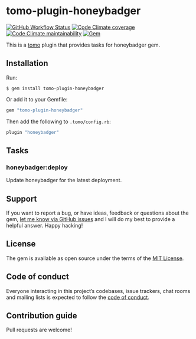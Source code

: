 # tomo-plugin-honeybadger

[![GitHub Workflow Status](https://img.shields.io/github/workflow/status/uxxman/tomo-plugin-honeybadger/CI)](https://github.com/uxxman/tomo-plugin-honeybadger/actions?query=workflow%3ACI)
[![Code Climate coverage](https://img.shields.io/codeclimate/coverage/uxxman/tomo-plugin-honeybadger)](https://codeclimate.com/github/uxxman/tomo-plugin-honeybadger)
[![Code Climate maintainability](https://img.shields.io/codeclimate/maintainability/uxxman/tomo-plugin-honeybadger)](https://codeclimate.com/github/uxxman/tomo-plugin-honeybadger)
[![Gem](https://img.shields.io/gem/v/tomo-plugin-honeybadger)](https://rubygems.org/gems/tomo-plugin-honeybadger)

This is a [tomo](https://github.com/mattbrictson/tomo) plugin that provides tasks for honeybadger gem.

## Installation

Run:

```
$ gem install tomo-plugin-honeybadger
```

Or add it to your Gemfile:

```ruby
gem "tomo-plugin-honeybadger"
```

Then add the following to `.tomo/config.rb`:

```ruby
plugin "honeybadger"
```

## Tasks

### honeybadger:deploy

Update honeybadger for the latest deployment.

## Support

If you want to report a bug, or have ideas, feedback or questions about the gem, [let me know via GitHub issues](https://github.com/uxxman/tomo-plugin-honeybadger/issues/new) and I will do my best to provide a helpful answer. Happy hacking!

## License

The gem is available as open source under the terms of the [MIT License](LICENSE.txt).

## Code of conduct

Everyone interacting in this project’s codebases, issue trackers, chat rooms and mailing lists is expected to follow the [code of conduct](CODE_OF_CONDUCT.md).

## Contribution guide

Pull requests are welcome!
